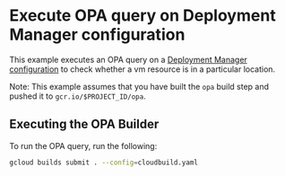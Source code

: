 # Execute OPA query on Deployment Manager configuration

This example executes an OPA query on a [Deployment Manager configuration](https://cloud.google.com/deployment-manager/docs/configuration/create-basic-configuration) to check whether a vm resource is in a particular location.

Note: This example assumes that you have built the `opa` build step and pushed it to
`gcr.io/$PROJECT_ID/opa`.

## Executing the OPA Builder
To run the OPA query, run the following:
```bash
gcloud builds submit . --config=cloudbuild.yaml
```
